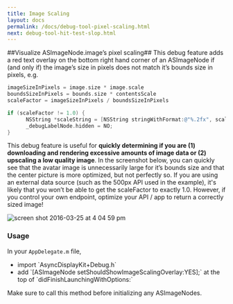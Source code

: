 ```yaml
---
title: Image Scaling
layout: docs
permalink: /docs/debug-tool-pixel-scaling.html
next: debug-tool-hit-test-slop.html
---
```


##Visualize ASImageNode.image’s pixel scaling##
This debug feature adds a red text overlay on the bottom right hand corner of an ASImageNode if (and only if) the image’s size in pixels does not match it’s bounds size in pixels, e.g.

```objective-c
imageSizeInPixels = image.size * image.scale
boundsSizeInPixels = bounds.size * contentsScale
scaleFactor = imageSizeInPixels / boundsSizeInPixels

if (scaleFactor != 1.0) {
      NSString *scaleString = [NSString stringWithFormat:@"%.2fx", scaleFactor];
      _debugLabelNode.hidden = NO;
}
```

This debug feature is useful for **quickly determining if you are (1) downloading and rendering excessive amounts of image data or (2) upscaling a low quality image**. In the screenshot below, you can quickly see that the avatar image is unnecessarily large for it’s bounds size and that the center picture is more optimized, but not perfectly so. If you are using an external data source (such as the 500px API used in the example), it's likely that you won’t be able to get the scaleFactor to exactly 1.0. However, if you control your own endpoint, optimize your API / app to return a correctly sized image!

![screen shot 2016-03-25 at 4 04 59 pm](https://cloud.githubusercontent.com/assets/3419380/14056994/15561daa-f2b1-11e5-9606-59d54d2b5354.png)
### Usage
In your `AppDelegate.m` file, 
<ul>
  <li>import `AsyncDisplayKit+Debug.h`</li>
  <li>add `[ASImageNode setShouldShowImageScalingOverlay:YES];` at the top of `didFinishLaunchingWithOptions:` </li>
</ul>
Make sure to call this method before initializing any ASImageNodes.
